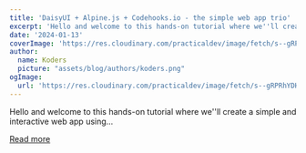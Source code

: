```yaml
---
title: 'DaisyUI + Alpine.js + Codehooks.io - the simple web app trio'
excerpt: 'Hello and welcome to this hands-on tutorial where we''ll create a simple and interactive web app using...'
date: '2024-01-13'
coverImage: 'https://res.cloudinary.com/practicaldev/image/fetch/s--gRPRhYDH--/c_imagga_scale,f_auto,fl_progressive,h_420,q_auto,w_1000/https://dev-to-uploads.s3.amazonaws.com/uploads/articles/9l0lvoxd4igouuwgggur.png'
author:
  name: Koders
  picture: "assets/blog/authors/koders.png"
ogImage:
  url: 'https://res.cloudinary.com/practicaldev/image/fetch/s--gRPRhYDH--/c_imagga_scale,f_auto,fl_progressive,h_420,q_auto,w_1000/https://dev-to-uploads.s3.amazonaws.com/uploads/articles/9l0lvoxd4igouuwgggur.png'
---
```


Hello and welcome to this hands-on tutorial where we''ll create a simple and interactive web app using...

[Read more](https://dev.to/restdbjones/daisyui-alpinejs-codehooksio-the-simple-web-app-trio-4lad)
